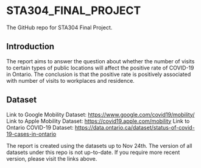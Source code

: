 # STA304_FINAL_PROJECT

The GitHub repo for STA304 Final Project.

## Introduction

The report aims to answer the question about whether the number of visits to certain types of public locations will affect the positive rate of COVID-19 in Ontario. The conclusion is that the positive rate is positively associated with number of visits to workplaces and residence.

## Dataset

Link to Google Mobility Dataset: https://www.google.com/covid19/mobility/ 
Link to Apple Mobility Dataset: https://covid19.apple.com/mobility
Link to Ontario COVID-19 Dataset: https://data.ontario.ca/dataset/status-of-covid-19-cases-in-ontario

The report is created using the datasets up to Nov 24th. The version of all datasets under this repo is not up-to-date. If you require more recent version, please visit the links above.
